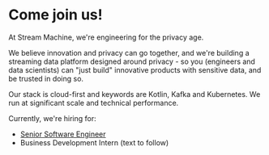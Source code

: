 # Come join us!
At Stream Machine, we're engineering for the privacy age. 

We believe innovation and privacy can go together, and we're building a streaming data platform designed around privacy - so you (engineers and data scientists) can "just build" innovative products with sensitive data, and be trusted in doing so. 

Our stack is cloud-first and keywords are Kotlin, Kafka and Kubernetes. We run at significant scale and technical performance. 

Currently, we're hiring for:
* [Senior Software Engineer](https://github.com/streammachineio/jobs/blob/main/senior-software-engineer.md)
* Business Development Intern (text to follow)
